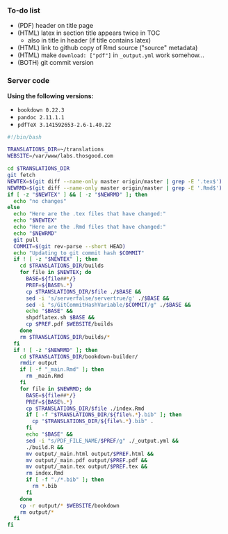 ### To-do list

- (PDF) header on title page
- (HTML) latex in section title appears twice in TOC
  + also in title in header (if title contains latex)
- (HTML) link to github copy of Rmd source ("source" metadata)
- (HTML) make `download: ["pdf"]` in `_output.yml` work somehow...
- (BOTH) git commit version

### Server code

**Using the following versions:**
- `bookdown 0.22.3`
- `pandoc 2.11.1.1`
- `pdfTeX 3.141592653-2.6-1.40.22`

```bash
#!/bin/bash

TRANSLATIONS_DIR=~/translations
WEBSITE=/var/www/labs.thosgood.com

cd $TRANSLATIONS_DIR
git fetch
NEWTEX=$(git diff --name-only master origin/master | grep -E '.tex$')
NEWRMD=$(git diff --name-only master origin/master | grep -E '.Rmd$')
if [ -z "$NEWTEX" ] && [ -z "$NEWRMD" ]; then
  echo "no changes"
else
  echo "Here are the .tex files that have changed:"
  echo "$NEWTEX"
  echo "Here are the .Rmd files that have changed:"
  echo "$NEWRMD"
  git pull
  COMMIT=$(git rev-parse --short HEAD)
  echo "Updating to git commit hash $COMMIT"
  if ! [ -z "$NEWTEX" ]; then
    cd $TRANSLATIONS_DIR/builds
    for file in $NEWTEX; do
      BASE=${file##*/}
      PREF=${BASE%.*}
      cp $TRANSLATIONS_DIR/$file ./$BASE &&
      sed -i 's/serverfalse/servertrue/g' ./$BASE &&
      sed -i "s/GitCommitHashVariable/$COMMIT/g" ./$BASE &&
      echo "$BASE" &&
      shpdflatex.sh $BASE &&
      cp $PREF.pdf $WEBSITE/builds
    done
    rm $TRANSLATIONS_DIR/builds/*
  fi
  if ! [ -z "$NEWRMD" ]; then
    cd $TRANSLATIONS_DIR/bookdown-builder/
    rmdir output
    if [ -f "_main.Rmd" ]; then
      rm _main.Rmd
    fi
    for file in $NEWRMD; do
      BASE=${file##*/}
      PREF=${BASE%.*}
      cp $TRANSLATIONS_DIR/$file ./index.Rmd
      if [ -f "$TRANSLATIONS_DIR/${file%.*}.bib" ]; then
        cp "$TRANSLATIONS_DIR/${file%.*}.bib" .
      fi
      echo "$BASE" &&
      sed -i "s/PDF_FILE_NAME/$PREF/g" ./_output.yml &&
      ./build.R &&
      mv output/_main.html output/$PREF.html &&
      mv output/_main.pdf output/$PREF.pdf &&
      mv output/_main.tex output/$PREF.tex &&
      rm index.Rmd
      if [ -f "./*.bib" ]; then
        rm *.bib
      fi
    done
    cp -r output/* $WEBSITE/bookdown
    rm output/*
  fi
fi
```
